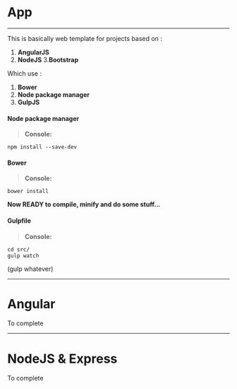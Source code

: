 
# App
----------
This is basically web template for projects based on :
1. **AngularJS**
2. **NodeJS**
3.**Bootstrap**

Which use :
1. **Bower**
2. **Node package manager**
3. **GulpJS**

#### <i class="icon-file"></i> Node package manager
> **Console:**
```
npm install --save-dev
```

#### <i class="icon-file"></i> Bower
> **Console:**
```
bower install
```

**Now READY to compile, minify and do some stuff...**
#### <i class="icon-file"></i> Gulpfile
> **Console:**
```
cd src/
gulp watch
```
(gulp whatever)

----------
# Angular
To complete

----------
# NodeJS & Express
To complete


